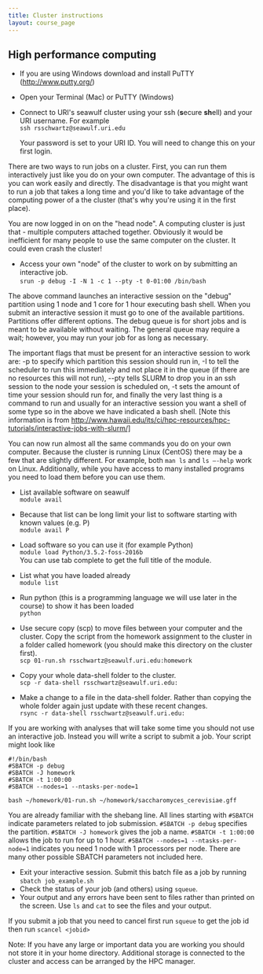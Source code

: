 ```yaml
---
title: Cluster instructions
layout: course_page
---
```


## High performance computing

* If you are using Windows download and install PuTTY (http://www.putty.org/)

* Open your Terminal (Mac) or PuTTY (Windows)

* Connect to URI's seawulf cluster using your ssh (**s**ecure **sh**ell) and your URI username. For example  
  ```ssh rsschwartz@seawulf.uri.edu```

  Your password is set to your URI ID. You will need to change this on your first login.

There are two ways to run jobs on a cluster. First, you can run them interactively just like you do on your own computer. The advantage of this is you can work easily and directly. The disadvantage is that you might want to run a job that takes a long time and you'd like to take advantage of the computing power of a the cluster (that's why you're using it in the first place).

You are now logged in on on the "head node". A computing cluster is just that - multiple computers attached together. Obviously it would be inefficient for many people to use the same computer on the cluster. It could even crash the cluster! 

* Access your own "node" of the cluster to work on by submitting an interactive job.  
```srun -p debug -I -N 1 -c 1 --pty -t 0-01:00 /bin/bash```

The above command launches an interactive session on the "debug" partition using 1 node and 1 core for 1 hour executing bash shell.  When you submit an interactive session it must go to one of the available partitions. Partitions offer different options. The debug queue is for short jobs and is meant to be available without waiting. The general queue may require a wait; however, you may run your job for as long as necessary.

The important flags that must be present for an interactive session to work are: -p to specify which partition this session should run in, -I to tell the scheduler to run this immediately and not place it in the queue (if there are no resources this will not run), --pty tells SLURM to drop you in an ssh session to the node your session is scheduled on, -t sets the amount of time your session should run for, and finally the very last thing is a command to run and usually for an interactive session you want a shell of some type so in the above we have indicated a bash shell. [Note this information is from http://www.hawaii.edu/its/ci/hpc-resources/hpc-tutorials/interactive-jobs-with-slurm/]

You can now run almost all the same commands you do on your own computer. Because the cluster is running Linux (CentOS) there may be a few that are slightly different. For example, both `man ls` and `ls —-help` work on Linux. Additionally, while you have access to many installed programs you need to load them before you can use them. 

* List available software on seawulf  
```module avail```

* Because that list can be long limit your list to software starting with known values (e.g. P)  
```module avail P```

* Load software so you can use it (for example Python)  
```module load Python/3.5.2-foss-2016b```  
You can use tab complete to get the full title of the module.

* List what you have loaded already  
```module list```

* Run python (this is a programming language we will use later in the course) to show it has been loaded  
```python```

* Use secure copy (scp) to move files between your computer and the cluster. Copy the script from the homework assignment to the cluster in a folder called homework (you should make this directory on the cluster first).  
```scp 01-run.sh rsschwartz@seawulf.uri.edu:homework```

* Copy your whole data-shell folder to the cluster.  
```scp -r data-shell rsschwartz@seawulf.uri.edu:```

* Make a change to a file in the data-shell folder. Rather than copying the whole folder again just update with these recent changes.  
```rsync -r data-shell rsschwartz@seawulf.uri.edu:```

If you are working with analyses that will take some time you should not use an interactive job. Instead you will write a script to submit a job. Your script might look like

```
#!/bin/bash
#SBATCH -p debug
#SBATCH -J homework
#SBATCH -t 1:00:00
#SBATCH --nodes=1 --ntasks-per-node=1

bash ~/homework/01-run.sh ~/homework/saccharomyces_cerevisiae.gff
```

You are already familiar with the shebang line. All lines starting with `#SBATCH` indicate parameters related to job submission. `#SBATCH -p debug` specifies the partition. `#SBATCH -J homework` gives the job a name. `#SBATCH -t 1:00:00` allows the job to run for up to 1 hour. `#SBATCH --nodes=1 --ntasks-per-node=1` indicates you need 1 node with 1 processors per node. There are many other possible SBATCH parameters not included here.

* Exit your interactive session. Submit this batch file as a job by running `sbatch job_example.sh`
* Check the status of your job (and others) using `squeue`.
* Your output and any errors have been sent to files rather than printed on the screen. Use `ls` and `cat` to see the files and your output.

If you submit a job that you need to cancel first run `squeue` to get the job id then run `scancel <jobid>`

Note: If you have any large or important data you are working you should not store it in your home directory. Additional storage is connected to the cluster and access can be arranged by the HPC manager.
